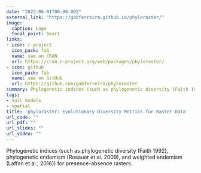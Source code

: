 ```yaml
---
date: "2023-06-01T00:00:00Z"
external_link: "https://gabferreira.github.io/phyloraster/"
image:
  caption: Logo
  focal_point: Smart
links:
- icon: r-project
  icon_pack: fab
  name: see on CRAN
  url: https://cran.r-project.org/web/packages/phyloraster/
- icon: github
  icon_pack: fab
  name: see on GitHub
  url: https://github.com/gabferreira/phyloraster
summary: Phylogenetic indices (such as phylogenetic diversity (Faith 1992), phylogenetic endemism (Rosauer et al. 2009), and weighted endemism (Laffan et al., 2016)) for presence-absence rasters.
tags:
- null models
- spatial
title: 'phyloraster: Evolutionary Diversity Metrics for Raster Data'
url_code: ""
url_pdf: ""
url_slides: ""
url_video: ""
---
```


Phylogenetic indices (such as phylogenetic diversity (Faith 1992), phylogenetic endemism (Rosauer et al. 2009), and weighted endemism (Laffan et al., 2016)) for presence-absence rasters.